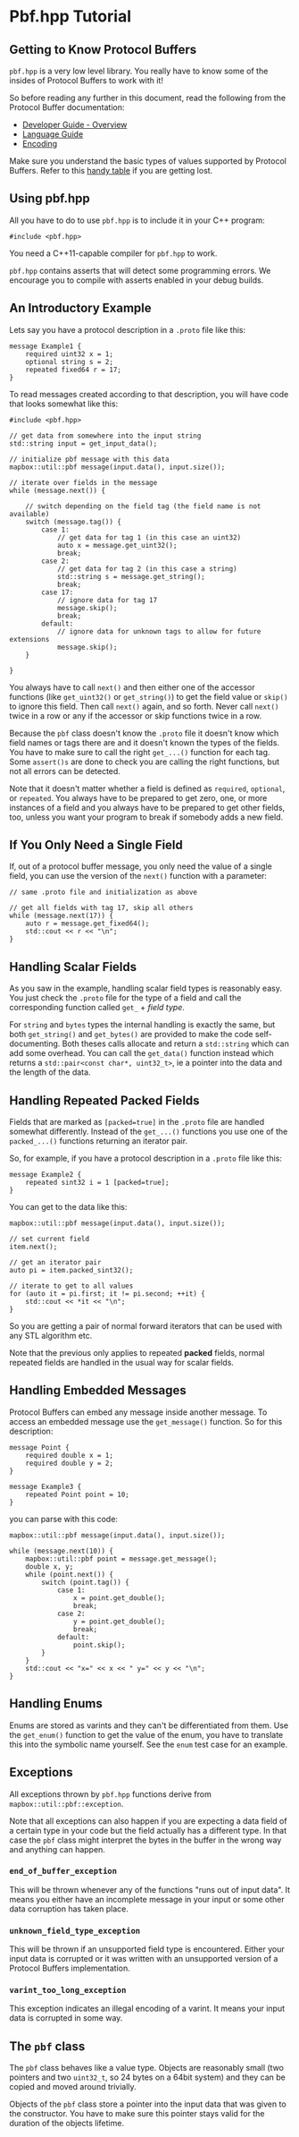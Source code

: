 
# Pbf.hpp Tutorial

## Getting to Know Protocol Buffers

`pbf.hpp` is a very low level library. You really have to know some of the
insides of Protocol Buffers to work with it!

So before reading any further in this document, read the following from the
Protocol Buffer documentation:

* [Developer Guide - Overview](https://developers.google.com/protocol-buffers/docs/overview)
* [Language Guide](https://developers.google.com/protocol-buffers/docs/proto)
* [Encoding](https://developers.google.com/protocol-buffers/docs/encoding)

Make sure you understand the basic types of values supported by Protocol
Buffers. Refer to this
[handy table](https://developers.google.com/protocol-buffers/docs/proto#scalar)
if you are getting lost.


## Using pbf.hpp

All you have to do to use `pbf.hpp` is to include it in your C++ program:

    #include <pbf.hpp>

You need a C++11-capable compiler for `pbf.hpp` to work.

`pbf.hpp` contains asserts that will detect some programming errors. We
encourage you to compile with asserts enabled in your debug builds.


## An Introductory Example

Lets say you have a protocol description in a `.proto` file like this:

    message Example1 {
        required uint32 x = 1;
        optional string s = 2;
        repeated fixed64 r = 17;
    }

To read messages created according to that description, you will have code that
looks somewhat like this:

    #include <pbf.hpp>

    // get data from somewhere into the input string
    std::string input = get_input_data();

    // initialize pbf message with this data
    mapbox::util::pbf message(input.data(), input.size());

    // iterate over fields in the message
    while (message.next()) {

        // switch depending on the field tag (the field name is not available)
        switch (message.tag()) {
            case 1:
                // get data for tag 1 (in this case an uint32)
                auto x = message.get_uint32();
                break;
            case 2:
                // get data for tag 2 (in this case a string)
                std::string s = message.get_string();
                break;
            case 17:
                // ignore data for tag 17
                message.skip();
                break;
            default:
                // ignore data for unknown tags to allow for future extensions
                message.skip();
        }

    }

You always have to call `next()` and then either one of the accessor functions
(like `get_uint32()` or `get_string()`) to get the field value or `skip()` to
ignore this field. Then call `next()` again, and so forth. Never call `next()`
twice in a row or any if the accessor or skip functions twice in a row.

Because the `pbf` class doesn't know the `.proto` file it doesn't know which
field names or tags there are and it doesn't known the types of the fields.
You have to make sure to call the right `get_...()` function for each tag. Some
`assert()s` are done to check you are calling the right functions, but not all
errors can be detected.

Note that it doesn't matter whether a field is defined as `required`,
`optional`, or `repeated`. You always have to be prepared to get zero, one, or
more instances of a field and you always have to be prepared to get other
fields, too, unless you want your program to break if somebody adds a new
field.


## If You Only Need a Single Field

If, out of a protocol buffer message, you only need the value of a single
field, you can use the version of the `next()` function with a parameter:

    // same .proto file and initialization as above

    // get all fields with tag 17, skip all others
    while (message.next(17)) {
        auto r = message.get_fixed64();
        std::cout << r << "\n";
    }


## Handling Scalar Fields

As you saw in the example, handling scalar field types is reasonably easy. You
just check the `.proto` file for the type of a field and call the corresponding
function called `get_` + _field type_.

For `string` and `bytes` types the internal handling is exactly the same, but
both `get_string()` and `get_bytes()` are provided to make the code
self-documenting. Both theses calls allocate and return a `std::string` which
can add some overhead. You can call the `get_data()` function instead which
returns a `std::pair<const char*, uint32_t>`, ie a pointer into the data and
the length of the data.


## Handling Repeated Packed Fields

Fields that are marked as `[packed=true]` in the `.proto` file are handled
somewhat differently. Instead of the `get_...()` functions you use one of the
`packed_...()` functions returning an iterator pair.

So, for example, if you have a protocol description in a `.proto` file like
this:

    message Example2 {
        repeated sint32 i = 1 [packed=true];
    }

You can get to the data like this:

    mapbox::util::pbf message(input.data(), input.size());

    // set current field
    item.next();

    // get an iterator pair
    auto pi = item.packed_sint32();

    // iterate to get to all values
    for (auto it = pi.first; it != pi.second; ++it) {
        std::cout << *it << "\n";
    }

So you are getting a pair of normal forward iterators that can be used with any
STL algorithm etc.

Note that the previous only applies to repeated **packed** fields, normal
repeated fields are handled in the usual way for scalar fields.


## Handling Embedded Messages

Protocol Buffers can embed any message inside another message. To access an
embedded message use the `get_message()` function. So for this description:

    message Point {
        required double x = 1;
        required double y = 2;
    }

    message Example3 {
        repeated Point point = 10;
    }

you can parse with this code:

    mapbox::util::pbf message(input.data(), input.size());

    while (message.next(10)) {
        mapbox::util::pbf point = message.get_message();
        double x, y;
        while (point.next()) {
            switch (point.tag()) {
                case 1:
                    x = point.get_double();
                    break;
                case 2:
                    y = point.get_double();
                    break;
                default:
                    point.skip();
            }
        }
        std::cout << "x=" << x << " y=" << y << "\n";
    }


## Handling Enums

Enums are stored as varints and they can't be differentiated from them. Use
the `get_enum()` function to get the value of the enum, you have to translate
this into the symbolic name yourself. See the `enum` test case for an example.


## Exceptions

All exceptions thrown by `pbf.hpp` functions derive from
`mapbox::util::pbf::exception`.

Note that all exceptions can also happen if you are expecting a data field of
a certain type in your code but the field actually has a different type. In
that case the `pbf` class might interpret the bytes in the buffer in the wrong
way and anything can happen.

### `end_of_buffer_exception`

This will be thrown whenever any of the functions "runs out of input data".
It means you either have an incomplete message in your input or some other
data corruption has taken place.

### `unknown_field_type_exception`

This will be thrown if an unsupported field type is encountered. Either your
input data is corrupted or it was written with an unsupported version of a
Protocol Buffers implementation.

### `varint_too_long_exception`

This exception indicates an illegal encoding of a varint. It means your input
data is corrupted in some way.


## The `pbf` class

The `pbf` class behaves like a value type. Objects are reasonably small (two
pointers and two `uint32_t`, so 24 bytes on a 64bit system) and they can be
copied and moved around trivially.

Objects of the `pbf` class store a pointer into the input data that was given
to the constructor. You have to make sure this pointer stays valid for the
duration of the objects lifetime.


